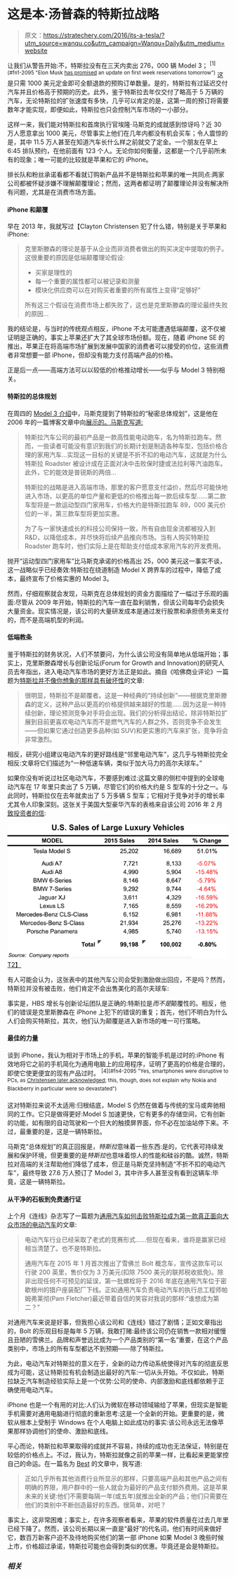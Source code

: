 # 这是本·汤普森的特斯拉战略

> 原文：<https://stratechery.com/2016/its-a-tesla/?utm_source=wanqu.co&utm_campaign=Wanqu+Daily&utm_medium=website>

让我们从警告开始:不，特斯拉没有在三天内卖出 276，000 辆 Model 3； <sup id="rf1-2095">[1](#fn1-2095 "Elon Musk <a href="https://twitter.com/elonmusk/status/716343274730991616">has promised</a> an update on first week reservations tomorrow")</sup> 这是只需 1000 美元定金即可全额退款的预购订单数量。是的，特斯拉有过延迟交付汽车并且价格高于预期的历史。此外，鉴于特斯拉去年仅交付了略高于 5 万辆的汽车，无论特斯拉的扩张速度有多快，几乎可以肯定的是，这第一周的预订将需要数年才能实现，即便如此，特斯拉也只会控制汽车市场的一小部分。

这样一来，我们能对特斯拉和首席执行官埃隆·马斯克的成就感到惊讶吗？近 30 万人愿意拿出 1000 美元，尽管事实上他们在几年内都没有机会买车；令人震惊的是，其中 11.5 万人甚至在知道汽车长什么样之前就交了定金。一个朋友在早上 6:45 排队预约，在他前面有 123 个人。无论你如何衡量，这都是一个几乎前所未有的现象；唯一可能的比较就是苹果和它的 iPhone。

排长队和粉丝承诺看都不看就订购新产品并不是特斯拉和苹果的唯一共同点:两家公司都被怀疑涉嫌不理解颠覆理论；然而，这两者都证明了颠覆理论并没有解决所有问题，尤其是在消费市场方面。

#### iPhone 和颠覆

早在 2013 年，我就写过【Clayton Christensen 犯了什么错，特别是关于苹果和 iPhone:

> 克里斯滕森的理论是基于从企业而非消费者做出的购买决定中提取的例子。这很重要的原因是低端颠覆理论假设:
> 
> *   买家是理性的
> *   每一个重要的属性都可以被记录和测量
> *   模块化供应商可以在对购买者重要的所有属性上变得“足够好”
> 
> 所有这三个假设在消费市场上都失败了，这也是克里斯滕森的理论最终失败的原因…

我的结论是，与当时的传统观点相反，iPhone 不太可能遭遇低端颠覆，这不仅被证明是正确的，事实上苹果还扩大了其全球市场份额。现在，随着 iPhone SE 的推出，苹果正在将高端市场扩展到发展中国家的消费者可以接受的价位，这些消费者非常想要一部 iPhone，但却没有能力支付高端产品的价格。

正是后一点——高端方法可以以较低的价格推动增长——似乎与 Model 3 特别相关。

#### 特斯拉的总体规划

在周四的 [Model 3 介绍](https://vimeo.com/161138986)中，马斯克提到了特斯拉的“秘密总体规划”，这是他在 2006 年的一篇博客文章中向[展示的。马斯克写道:](https://www.teslamotors.com/blog/secret-tesla-motors-master-plan-just-between-you-and-me)

> 特斯拉汽车公司的最初产品是一款高性能电动跑车，名为特斯拉跑车。然而，一些读者可能没有意识到我们的长期计划是制造各种车型，包括价格合理的家用汽车…实现这一目标的关键是不折不扣的电动汽车，这就是为什么特斯拉 Roadster 被设计成在正面对决中击败保时捷或法拉利等汽油跑车。此外，它的能效是普锐斯的两倍…
> 
> 特斯拉的战略是进入高端市场，那里的客户愿意支付溢价，然后尽可能快地进入市场，以更高的单位产量和更低的价格推出每一款后续车型……第二款车型将是一款运动型四门家用车，价格大约是特斯拉跑车 89，000 美元价位的一半，第三款车型将更加实惠。
> 
> 为了与一家快速成长的科技公司保持一致，所有自由现金流都被投入到 R&D，以降低成本，并尽快将后续产品推向市场。当有人购买特斯拉 Roadster 跑车时，他们实际上是在帮助支付低成本家用汽车的开发费用。

抛开“运动型四门家用车”比马斯克承诺的价格高出 25，000 美元这一事实不谈，这一战略似乎已经奏效:特斯拉在绕道制造 Model X 跨界车的过程中，降低了成本，最终宣布了价格实惠的 Model 3。

然而，仔细观察就会发现，马斯克在总体规划的资金方面描绘了一幅过于乐观的画面:尽管从 2009 年开始，特斯拉的汽车一直在盈利销售，但该公司每年仍会损失大量资金。现实情况是，该公司的大量研发成本是通过发行股票和承担债务来支付的，而不是高端机型的利润。

#### 低端教条

鉴于特斯拉的财务状况，人们不禁要问，为什么该公司没有简单地从低端开始；事实上，克里斯滕森增长与创新论坛(Forum for Growth and Innovation)的研究人员去年指出，进入电动汽车市场的更好方法正是如此。摘自《哈佛商业评论》一篇题为[特斯拉并不像你想象的那样具有破坏性](https://hbr.org/2015/05/teslas-not-as-disruptive-as-you-might-think)的文章:

> 很明显，特斯拉不是颠覆者。这是一种经典的“持续创新”——根据克里斯滕森的定义，这种产品以更高的价格提供越来越好的性能……因为这是一种持续创新，理论预测竞争对手将会出现。我们的分析得出结论，除非特斯拉扩展到目前更喜欢电动汽车而不是燃气汽车的人群之外，否则竞争不会发生——但如果它通过创造更多品种(如 SUV)和更实惠的汽车来扩张，竞争将会非常激烈。

相反，研究小组建议电动汽车的更好路线是“邻里电动汽车”，这几乎与特斯拉完全相反:文章将它们描述为“一种低速车辆，类似于加大马力的高尔夫球车。”

如果你没有听说过社区电动汽车，不要感到难过:这篇文章的侧栏中提到的全球电动汽车在 17 年里只卖出了 5 万辆，尽管它们的价格大约是 S 型车的十分之一。与此同时，特斯拉仅在去年就卖出了 5 万多辆 S 型车；它相对于竞争对手的增长率尤其令人印象深刻。这张关于美国大型豪华汽车的表格来自该公司 2016 年 2 月[致投资者的信](http://files.shareholder.com/downloads/ABEA-4CW8X0/667903065x0x874449/945B9CF5-86DA-4C35-B03C-4892824F058D/Q4_15_Tesla_Update_Letter.pdf):

[![Screen Shot 2016-04-05 at 9.08.36 PM](img/8201a14ddd63497e6d55273142626059.png)T2】](https://i0.wp.com/stratechery.com/wp-content/uploads/2016/04/Screen-Shot-2016-04-05-at-9.08.36-PM.png?ssl=1)

有人可能会认为，这张表中的其他汽车公司会受到激励做出回应，不是吗？然而，特斯拉并没有被击败，他们肯定不会出售美化的高尔夫球车:

事实是，HBS 增长与创新论坛团队是正确的:特斯拉是*而不是*颠覆性的。相反，他们的错误是克里斯滕森在 iPhone 上犯下的错误的重复；首先，他们不明白为什么人们会购买特斯拉，其次，他们认为颠覆是进入新市场的唯一可行策略。

#### 最佳的力量

谈到 iPhone，我认为相对于市场上的手机，苹果的智能手机是过时的:iPhone 有效地将它之前的手机简化为通用电脑上的应用程序，证明了更高的价格是合理的，即使它使更便宜的现有产品过时。 <sup id="rf4-2095">[4](#fn4-2095 "Yes, smartphones were disruptive to PCs, as <a href="http://www.newyorker.com/reporting/2012/05/14/120514fa_fact_macfarquhar">Christensen later acknowledged</a>; this, though, does not explain why Nokia and Blackberry in particular were so devastated")</sup>

这对特斯拉来说不太适用:归根结底，Model S 仍然在做着与传统的宝马或奔驰相同的工作。它只是做得更好:Model S 加速更快，它有更多的存储空间，它有创新的功能，如有限的自动驾驶和一个巨大的触摸屏界面，你不必在加油站停下来。不过，最重要的是，这是一辆特斯拉。

马斯克“总体规划”的真正回报是，*特斯拉*意味着一些东西:是的，它代表可持续发展和保护环境，但更重要的是*特斯拉*也意味着惊人的性能和硅谷的酷。诚然，特斯拉对高端的关注帮助他们降低了成本，但正是马斯克坚持制造“不折不扣的电动汽车”，最终导致 27.6 万人预订了 Model 3，其中许多人甚至没有看到这辆车:毕竟，这是一辆特斯拉。

#### 从干净的石板到免费通行证

上个月《连线》杂志写了一篇题为[通用汽车如何击败特斯拉成为第一款真正面向大众市场的电动汽车](http://www.wired.com/2016/01/gm-electric-car-chevy-bolt-mary-barra/)的文章:

> 电动汽车行业已经采取了老式的竞赛形式……但现在看来，谁将是赢家已经相当清楚了。也不是特斯拉。
> 
> 通用汽车在 2015 年 1 月首次推出了雪佛兰 Bolt 概念车，宣传这款车可以行驶 200 英里，售价仅为 3 万美元(扣除 7500 美元的联邦税收抵免)。除非出现任何不可预见的延误，第一批螺栓将于 2016 年底在通用汽车位于密歇根州的猎户座装配厂下线。正如通用汽车负责电动汽车的执行总工程师帕姆弗莱彻(Pam Fletcher)最近带着自信的笑容对我说的那样:“谁想成为第二？”

对通用汽车来说是好事，但我担心该公司和《连线》错过了剧情；正如文章指出的，Bolt 的乐观目标是每年 5 万辆，我敢打赌:最终该公司仍在销售一款相对缓慢且丑陋的雪佛兰。品牌和声誉远比成为一个产品类别的“第一名”重要，在这个产品类别中，市场上的所有车型都达不到预期——除了特斯拉。

为此，电动汽车对特斯拉的意义在于，全新的动力传动系统使得对汽车的彻底反思成为可能，这让特斯拉有机会制造出最好的汽车:一切从头开始。不仅如此，特斯拉缺乏汽车制造经验实际上是一个优势:公司的使命、内部激励和底线都依赖于正确使用电动汽车。

iPhone 也是一个有用的对比:人们认为微软在移动领域输给了苹果，但现实是智能手机需要对通用电脑进行彻底的重新思考:这是一个全新的开始。更重要的是，微软从根本上受制于 Windows 在个人电脑上如此成功的事实:该公司永远无法像苹果那样协调他们的使命、激励和底线。

平心而论，特斯拉和苹果取得的成就并不容易，持续的成功也无法保证，特别是在较低的价格点上。不过，我认为，特斯拉就像之前的苹果一样，比看起来更能掌控自己的命运。在一篇名为 [Best](https://stratechery.com/2014/best/) 的文章中，我写道:

> 正如几乎所有其他消费行业所显示的那样，只要高端产品和其他产品之间有明确的界限，用户群中的一些人就会为最好的产品支付额外费用。这是苹果未来的关键:他们不需要每隔一年(或五年)就推出全新的产品；他们只需要在他们的类别中不断创造最好的东西。很简单，对吧？

事实上，这非常困难；事实上，在许多观察者看来，苹果的软件质量在过去几年里已经下降了。然而，该公司长期以来一直是“最好”的代名词，他们有时间来做好它，数百万新客户迫不及待地购买他们的第一部 iPhone 如果 Model 3 晚些时候上市，价格超过承诺，特斯拉可能也会得到类似的优惠。毕竟还是会是特斯拉。

### *相关*